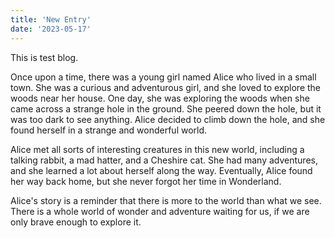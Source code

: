 ```yaml
---
title: 'New Entry'
date: '2023-05-17'
---
```


This is test blog.

Once upon a time, there was a young girl named Alice who lived in a small town. She was a curious and adventurous girl, and she loved to explore the woods near her house. One day, she was exploring the woods when she came across a strange hole in the ground. She peered down the hole, but it was too dark to see anything. Alice decided to climb down the hole, and she found herself in a strange and wonderful world.

Alice met all sorts of interesting creatures in this new world, including a talking rabbit, a mad hatter, and a Cheshire cat. She had many adventures, and she learned a lot about herself along the way. Eventually, Alice found her way back home, but she never forgot her time in Wonderland.

Alice's story is a reminder that there is more to the world than what we see. There is a whole world of wonder and adventure waiting for us, if we are only brave enough to explore it.